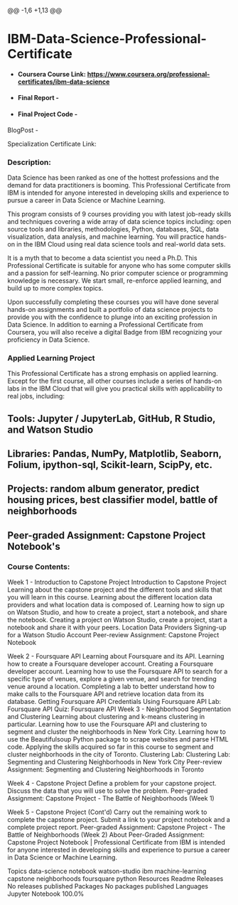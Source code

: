 @@ -1,6 +1,13 @@
# IBM-Data-Science-Professional-Certificate
- #### Coursera Course Link: https://www.coursera.org/professional-certificates/ibm-data-science
- #### Final Report - 
- #### Final Project Code - 

BlogPost - 

Specialization Certificate Link: 

### Description:
Data Science has been ranked as one of the hottest professions and the demand for data practitioners is booming. This Professional Certificate from IBM is intended for anyone interested in developing skills and experience to pursue a career in Data Science or Machine Learning.

This program consists of 9 courses providing you with latest job-ready skills and techniques covering a wide array of data science topics including: open source tools and libraries, methodologies, Python, databases, SQL, data visualization, data analysis, and machine learning. You will practice hands-on in the IBM Cloud using real data science tools and real-world data sets.

It is a myth that to become a data scientist you need a Ph.D. This Professional Certificate is suitable for anyone who has some computer skills and a passion for self-learning. No prior computer science or programming knowledge is necessary. We start small, re-enforce applied learning, and build up to more complex topics.

Upon successfully completing these courses you will have done several hands-on assignments and built a portfolio of data science projects to provide you with the confidence to plunge into an exciting profession in Data Science. In addition to earning a Professional Certificate from Coursera, you will also receive a digital Badge from IBM recognizing your proficiency in Data Science.

### Applied Learning Project
This Professional Certificate has a strong emphasis on applied learning. Except for the first course, all other courses include a series of hands-on labs in the IBM Cloud that will give you practical skills with applicability to real jobs, including:

## Tools: Jupyter / JupyterLab, GitHub, R Studio, and Watson Studio

## Libraries: Pandas, NumPy, Matplotlib, Seaborn, Folium, ipython-sql, Scikit-learn, ScipPy, etc.

## Projects: random album generator, predict housing prices, best classifier model, battle of neighborhoods

## Peer-graded Assignment: Capstone Project Notebook's

### Course Contents:

Week 1 - Introduction to Capstone Project
Introduction to Capstone Project
Learning about the capstone project and the different tools and skills that you will learn in this course.
Learning about the different location data providers and what location data is composed of.
Learning how to sign up on Watson Studio, and how to create a project, start a notebook, and share the notebook.
Creating a project on Watson Studio, create a project, start a notebook and share it with your peers.
Location Data Providers
Signing-up for a Watson Studio Account
Peer-review Assignment: Capstone Project Notebook

Week 2 - Foursquare API
Learning about Foursquare and its API.
Learning how to create a Foursquare developer account.
Creating a Foursquare developer account.
Learning how to use the Foursquare API to search for a specific type of venues, explore a given venue, and search for trending venue around a location.
Completing a lab to better understand how to make calls to the Foursquare API and retrieve location data from its database.
Getting Foursquare API Credentials
Using Foursquare API
Lab: Foursquare API
Quiz: Foursquare API
Week 3 - Neighborhood Segmentation and Clustering
Learning about clustering and k-means clustering in particular.
Learning how to use the Foursquare API and clustering to segment and cluster the neighborhoods in New York City.
Learning how to use the Beautifulsoup Python package to scrape websites and parse HTML code.
Applying the skills acquired so far in this course to segment and cluster neighborhoods in the city of Toronto.
Clustering
Lab: Clustering
Lab: Segmenting and Clustering Neighborhoods in New York City
Peer-review Assignment: Segmenting and Clustering Neighborhoods in Toronto

Week 4 - Capstone Project
Define a problem for your capstone project.
Discuss the data that you will use to solve the problem.
Peer-graded Assignment: Capstone Project - The Battle of Neighborhoods (Week 1)

Week 5 - Capstone Project (Cont'd)
Carry out the remaining work to complete the capstone project.
Submit a link to your project notebook and a complete project report.
Peer-graded Assignment: Capstone Project - The Battle of Neighborhoods (Week 2)
About
Peer-Graded Assignment: Capstone Project Notebook | Professional Certificate from IBM is intended for anyone interested in developing skills and experience to pursue a career in Data Science or Machine Learning.

Topics
data-science notebook watson-studio ibm machine-learning capstone neighborhoods foursquare python
Resources
 Readme
Releases
No releases published
Packages
No packages published
Languages
Jupyter Notebook
100.0%

